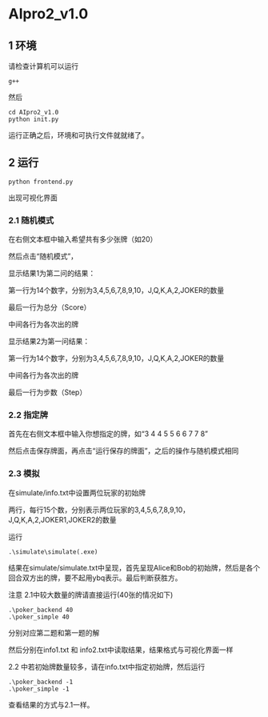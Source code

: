 # AIpro2_v1.0

## 1 环境

请检查计算机可以运行

```
g++
```

然后

```
cd AIpro2_v1.0
python init.py
```

运行正确之后，环境和可执行文件就就绪了。

## 2 运行

```
python frontend.py
```

出现可视化界面

### 2.1 随机模式

在右侧文本框中输入希望共有多少张牌（如20）

然后点击“随机模式”，

显示结果1为第二问的结果：

第一行为14个数字，分别为3,4,5,6,7,8,9,10，J,Q,K,A,2,JOKER的数量

最后一行为总分（Score）

中间各行为各次出的牌

显示结果2为第一问结果：

第一行为14个数字，分别为3,4,5,6,7,8,9,10，J,Q,K,A,2,JOKER的数量

中间各行为各次出的牌

最后一行为步数（Step）

### 2.2 指定牌

首先在右侧文本框中输入你想指定的牌，如“3 4 4 5 5 6 6 7 7 8”

然后点击保存牌面，再点击“运行保存的牌面”，之后的操作与随机模式相同

### 2.3 模拟

在simulate/info.txt中设置两位玩家的初始牌

两行，每行15个数，分别表示两位玩家的3,4,5,6,7,8,9,10，J,Q,K,A,2,JOKER1,JOKER2的数量

运行

```
.\simulate\simulate(.exe)
```

结果在simulate/simulate.txt中呈现，首先呈现Alice和Bob的初始牌，然后是各个回合双方出的牌，要不起用ybq表示。最后判断获胜方。

注意 2.1中较大数量的牌请直接运行(40张的情况如下)

```
.\poker_backend 40
.\poker_simple 40
```

分别对应第二题和第一题的解

然后分别在info1.txt 和 info2.txt中读取结果，结果格式与可视化界面一样

2.2 中若初始牌数量较多，请在info.txt中指定初始牌，然后运行

```
.\poker_backend -1
.\poker_simple -1
```

查看结果的方式与2.1一样。
